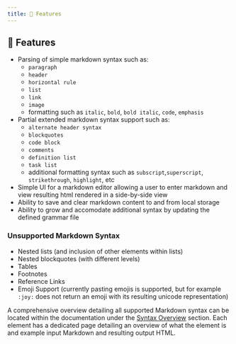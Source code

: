 ```yaml
---
title: 🌟 Features
---
```


## 🌟 Features

-   Parsing of simple markdown syntax such as:
    -   `paragraph`
    -   `header`
    -   `horizontal rule`
    -   `list`
    -   `link`
    -   `image`
    -   formatting such as `italic`, `bold`, `bold italic`, `code`, `emphasis`
-   Partial extended markdown syntax support such as:
    -   `alternate header syntax`
    -   `blockquotes`
    -   `code block`
    -   `comments`
    -   `definition list`
    -   `task list`
    -   additional formatting syntax such as `subscript`,`superscript`, `strikethrough`, `highlight`, etc
-   Simple UI for a markdown editor allowing a user to enter markdown and view resulting html rendered in a side-by-side view
-   Ability to save and clear markdown content to and from local storage
-   Ability to grow and accomodate additional syntax by updating the defined grammar file

### Unsupported Markdown Syntax

-   Nested lists (and inclusion of other elements within lists)
-   Nested blockquotes (with different levels)
-   Tables
-   Footnotes
-   Reference Links
-   Emoji Support (currently pasting emojis is supported, but for example `:joy:` does not return an emoji with its resulting unicode representation)

A comprehensive overview detailing all supported Markdown syntax can be located within the documentation under the [Syntax Overview](/syntax) section. Each element has a dedicated page detailing an overview of what the element is and example input Markdown and resulting output HTML.
